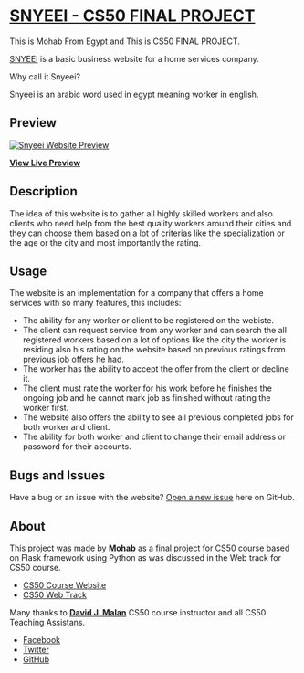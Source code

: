 # [SNYEEI - CS50 FINAL PROJECT](https://mouhabsnyeei.pythonanywhere.com/)

This is Mohab From Egypt and This is CS50 FINAL PROJECT.

[SNYEEI](https://mouhabsnyeei.pythonanywhere.com/) is a basic business website for a home services company.

Why call it Snyeei?

Snyeei is an arabic word used in egypt meaning worker in english.

## Preview

[![Snyeei Website Preview](https://i.imgur.com/E3lMEah.png)](https://mouhabsnyeei.pythonanywhere.com/)

**[View Live Preview](https://mouhabsnyeei.pythonanywhere.com/)**

## Description

The idea of this website is to gather all highly skilled workers and also clients who need help from the best quality workers around their cities and they can choose them based on a lot of criterias like the specialization or the age or the city and most importantly the rating.

## Usage

The website is an implementation for a company that offers a home services with so many features, this includes:

* The ability for any worker or client to be registered on the webiste.
* The client can request service from any worker and can search the all registered workers based on a lot of options like the city the worker is residing also his rating on the website based on previous ratings from previous job offers he had.
* The worker has the ability to accept the offer from the client or decline it.
* The client must rate the worker for his work before he finishes the ongoing job and he cannot mark job as finished without rating the worker first.
* The website also offers the ability to see all previous completed jobs for both worker and client.
* The ability for both worker and client to change their email address or password for their accounts.

## Bugs and Issues

Have a bug or an issue with the website? [Open a new issue](https://github.com/StartBootstrap/startbootstrap-business-frontpage/issues) here on GitHub.

## About

This project was made by **[Mohab](https://github.com/mouhab-dev)** as a final project for CS50 course based on Flask framework using Python as was discussed in the Web track for CS50 course.

* [CS50 Course Website](https://cs50.harvard.edu/x/2020/)
* [CS50 Web Track](https://cs50.harvard.edu/x/2020/tracks/web/)

Many thanks to **[David J. Malan](https://cs.harvard.edu/malan/)** CS50 course instructor and all CS50 Teaching Assistans.

* [Facebook](https://www.facebook.com/dmalan)
* [Twitter](https://twitter.com/davidjmalan)
* [GitHub](https://github.com/dmalan)
